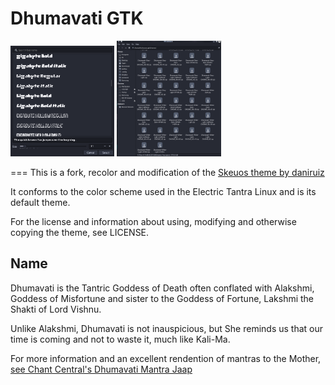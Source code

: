 Dhumavati GTK
===

<img src="https://github.com/the-Electric-Tantra-Linux/Dhumavati-Theme/blob/main/.github/assets/1.png" alt="screenshot 1" width="33%" />

<img src="https://github.com/the-Electric-Tantra-Linux/Dhumavati-Theme/blob/main/.github/assets/2.png" alt="screenshot 2" width="33%"/>


===
This is a fork, recolor and modification of the [Skeuos theme by daniruiz](https://github.com/daniruiz/skeuos-gtk)

It conforms to the color scheme used in the Electric Tantra Linux and is its default theme. 

For the license and information about using, modifying and otherwise copying the theme, see LICENSE. 

## Name

Dhumavati is the Tantric Goddess of Death often conflated with Alakshmi, Goddess of Misfortune and sister to the Goddess of Fortune, Lakshmi the Shakti of Lord Vishnu. 

Unlike Alakshmi, Dhumavati is not inauspicious, but She reminds us that our time is coming and not to waste it, much like Kali-Ma. 

For more information and an excellent rendention of mantras to the Mother, [see Chant Central's Dhumavati Mantra Jaap](https://www.youtube.com/watch?v=Hp1HubAcaTQ)

